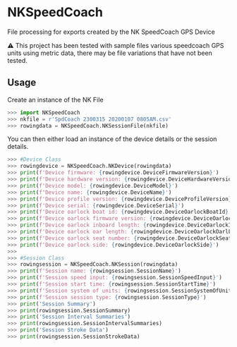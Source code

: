# NKSpeedCoach
File processing for exports created by the NK SpeedCoach GPS Device

⚠️ This project has been tested with sample files various speedcoach GPS units using metric data, there may be file variations that have not been tested.

## Usage

Create an instance of the NK File

```Python 
>>> import NKSpeedCoach
>>> nkfile = r'SpdCoach 2300315 20200107 0805AM.csv'
>>> rowingdata = NKSpeedCoach.NKSessionFile(nkfile)
```

You can then either load an instance of the device details or the session details.

```Python
>>> #Device Class
>>> rowingdevice = NKSpeedCoach.NKDevice(rowingdata)
>>> print(f'Device firmware: {rowingdevice.DeviceFirmwareVersion}')
>>> print(f'Device hardware version: {rowingdevice.DeviceHardwareVersion}')
>>> print(f'Device model: {rowingdevice.DeviceModel}')
>>> print(f'Device name: {rowingdevice.DeviceName}')
>>> print(f'Device profile version: {rowingdevice.DeviceProfileVersion}')
>>> print(f'Device serial: {rowingdevice.DeviceSerial}')
>>> print(f'Device oarlock boat id: {rowingdevice.DeviceOarlockBoatId}')
>>> print(f'Device oarlock firmware version: {rowingdevice.DeviceOarlockFirmwareVersion}')
>>> print(f'Device oarlock inboard length: {rowingdevice.DeviceOarlockInboardLength}')
>>> print(f'Device oarlock oar length: {rowingdevice.DeviceOarlockOarlLength}')
>>> print(f'Device oarlock seat number: {rowingdevice.DeviceOarlockSeatNumber}')
>>> print(f'Device oarlock side: {rowingdevice.DeviceOarlockSide}')
>>>
>>> #Session Class
>>> rowingsession = NKSpeedCoach.NKSession(rowingdata)
>>> print(f'Session name: {rowingsession.SessionName}')
>>> print(f'Session speed input: {rowingsession.SessionSpeedInput}')
>>> print(f'Session start time: {rowingsession.SessionStartTime}')
>>> print(f'Session system of units: {rowingsession.SessionSystemOfUnits}')
>>> print(f'Session session type: {rowingsession.SessionType}')
>>> print('Session Summary')
>>> print(rowingsession.SessionSummary)
>>> print('Session Interval Summaries')
>>> print(rowingsession.SessionIntervalSummaries)
>>> print('Session Stroke Data')
>>> print(rowingsession.SessionStrokeData)
```

